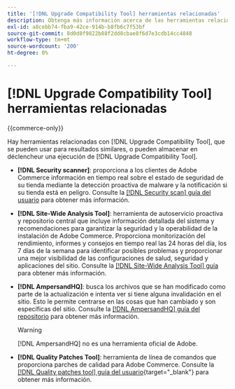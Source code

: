 ```yaml
---
title: '[!DNL Upgrade Compatibility Tool] herramientas relacionadas'
description: Obtenga más información acerca de las herramientas relacionadas con  [!DNL Upgrade Compatibility Tool]  en su proyecto de Adobe Commerce.
exl-id: a8cebb74-fba9-42ce-914b-b8fb6c7f53bf
source-git-commit: 8d0d8f9822b88f2dd8cbae8f6d7e3cdb14cc4848
workflow-type: tm+mt
source-wordcount: '200'
ht-degree: 0%

---
```


# [!DNL Upgrade Compatibility Tool] herramientas relacionadas

{{commerce-only}}

Hay herramientas relacionadas con [!DNL Upgrade Compatibility Tool], que se pueden usar para resultados similares, o pueden almacenar en déclencheur una ejecución de [!DNL Upgrade Compatibility Tool].

- **[!DNL Security scanner]**: proporciona a los clientes de Adobe Commerce información en tiempo real sobre el estado de seguridad de su tienda mediante la detección proactiva de malware y la notificación si su tienda está en peligro. Consulte la [[!DNL Security scan] guía del usuario](https://docs.magento.com/user-guide/magento/security-scan.html) para obtener más información.

- **[!DNL Site-Wide Analysis Tool]**: herramienta de autoservicio proactiva y repositorio central que incluye información detallada del sistema y recomendaciones para garantizar la seguridad y la operabilidad de la instalación de Adobe Commerce. Proporciona monitorización del rendimiento, informes y consejos en tiempo real las 24 horas del día, los 7 días de la semana para identificar posibles problemas y proporcionar una mejor visibilidad de las configuraciones de salud, seguridad y aplicaciones del sitio. Consulte la [[!DNL Site-Wide Analysis Tool] guía](../../tools/site-wide-analysis-tool/intro.md) para obtener más información.

- **[!DNL AmpersandHQ]**: busca los archivos que se han modificado como parte de la actualización e intenta ver si tiene alguna invalidación en el sitio. Esto le permite centrarse en las cosas que han cambiado y son específicas del sitio. Consulte la [[!DNL AmpersandHQ] guía del repositorio](https://github.com/AmpersandHQ) para obtener más información.

  >[!WARNING]
  >
  >[!DNL AmpersandHQ] no es una herramienta oficial de Adobe.

- **[!DNL Quality Patches Tool]**: herramienta de línea de comandos que proporciona parches de calidad para Adobe Commerce. Consulte la [[!DNL Quality patches tool] guía del usuario](https://experienceleague.adobe.com/tools/commerce-quality-patches/index.html){target="_blank"} para obtener más información.
